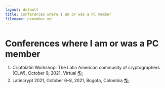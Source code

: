 ```yaml
---
layout: default
title: Conferences where I am or was a PC member
filename: pcmember.md
--- 
```


# Conferences where I am or was a PC member

1. Criptolatin Workshop: The Latin American community of cryptographers (CLW), October 9, 2021, Virtual [&#x1F30E;](https://www.criptolatino.org); 
2. Latincrypt 2021, October 6–8, 2021, Bogota, Colombia [&#x1F30E;](https://urosario.edu.co/Latin-Crypt/inicio/);

<!--&#127757; -->
<!--&#127759; -->
